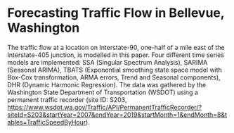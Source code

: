 # Forecasting Traffic Flow in Bellevue, Washington

The traffic flow at a location on Interstate-90, one-half of a mile east of the Interstate-405 junction, is modelled in this paper. Four different time series models are implemented: SSA (Singular Spectrum Analysis), SARIMA (Seasonal ARIMA), TBATS (Exponential smoothing state space model with Box-Cox transformation, ARMA errors, Trend and Seasonal components), DHR (Dynamic Harmonic Regression). The data was gathered by the Washington State Department of Transportation (WSDOT) using a permanent traffic recorder (site ID: S203, https://www.wsdot.wa.gov/Traffic/API/PermanentTrafficRecorder/?siteId=S203&startYear=2007&endYear=2019&startMonth=1&endMonth=8&tables=TrafficSpeedByHour). 
